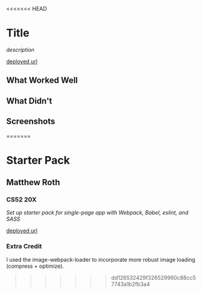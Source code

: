 <<<<<<< HEAD
# Title

*description*

[deployed url](http://url-if-deployed-here)

## What Worked Well

## What Didn't

## Screenshots
=======
# Starter Pack 
## Matthew Roth
### CS52 20X

*Set up starter pack for single-page app with Webpack, Babel, eslint, and SASS*

[deployed url](http://mattroth-cs52-starter.surge.sh/)

### Extra Credit
I used the image-webpack-loader to incorporate more robust image loading (compress + optimize).
>>>>>>> dd126532429f326529960c88cc57743a1b2fb3a4
